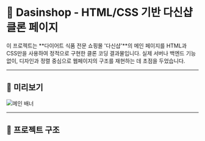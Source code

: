 # 🛒 Dasinshop - HTML/CSS 기반 다신샵 클론 페이지

이 프로젝트는 **다이어트 식품 전문 쇼핑몰 '다신샵'**의 메인 페이지를 HTML과 CSS만을 사용하여 정적으로 구현한 클론 코딩 결과물입니다. 실제 서버나 백엔드 기능 없이, 디자인과 정렬 중심으로 웹페이지의 구조를 재현하는 데 초점을 두었습니다.

---

## 📸 미리보기

![메인 배너](https://data.0app0.com/diet/banner/5837_1735920965.jpg)

---

## 📁 프로젝트 구조
